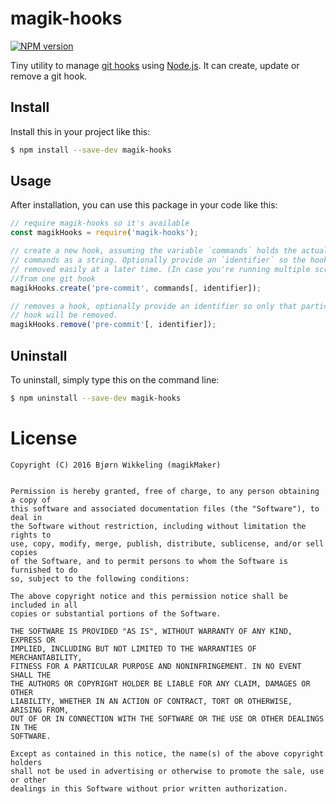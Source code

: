 magik-hooks
===========
[![NPM version](https://badge.fury.io/js/magik-hooks.svg)](http://badge.fury.io/js/magik-hooks)

Tiny utility to manage [git hooks](https://git-scm.com/docs/githooks) 
using [Node.js](http://nodejs.org/). It can create, update or remove a git hook. 

Install
-------
Install this in your project like this:
```bash
$ npm install --save-dev magik-hooks
```

Usage
-----
After installation, you can use this package in your code like this:
```js
// require magik-hooks so it's available
const magikHooks = require('magik-hooks');

// create a new hook, assuming the variable `commands` holds the actual 
// commands as a string. Optionally provide an `identifier` so the hook can be 
// removed easily at a later time. (In case you're running multiple scripts 
//from one git hook
magikHooks.create('pre-commit', commands[, identifier]);

// removes a hook, optionally provide an identifier so only that particular 
// hook will be removed.
magikHooks.remove('pre-commit'[, identifier]);

```

Uninstall
---------
To uninstall, simply type this on the command line:
```bash
$ npm uninstall --save-dev magik-hooks
```

License
=======

```text
Copyright (C) 2016 Bjørn Wikkeling (magikMaker)


Permission is hereby granted, free of charge, to any person obtaining a copy of 
this software and associated documentation files (the "Software"), to deal in 
the Software without restriction, including without limitation the rights to 
use, copy, modify, merge, publish, distribute, sublicense, and/or sell copies 
of the Software, and to permit persons to whom the Software is furnished to do 
so, subject to the following conditions:

The above copyright notice and this permission notice shall be included in all 
copies or substantial portions of the Software.

THE SOFTWARE IS PROVIDED "AS IS", WITHOUT WARRANTY OF ANY KIND, EXPRESS OR 
IMPLIED, INCLUDING BUT NOT LIMITED TO THE WARRANTIES OF MERCHANTABILITY, 
FITNESS FOR A PARTICULAR PURPOSE AND NONINFRINGEMENT. IN NO EVENT SHALL THE 
THE AUTHORS OR COPYRIGHT HOLDER BE LIABLE FOR ANY CLAIM, DAMAGES OR OTHER 
LIABILITY, WHETHER IN AN ACTION OF CONTRACT, TORT OR OTHERWISE, ARISING FROM, 
OUT OF OR IN CONNECTION WITH THE SOFTWARE OR THE USE OR OTHER DEALINGS IN THE 
SOFTWARE.

Except as contained in this notice, the name(s) of the above copyright holders 
shall not be used in advertising or otherwise to promote the sale, use or other 
dealings in this Software without prior written authorization.
